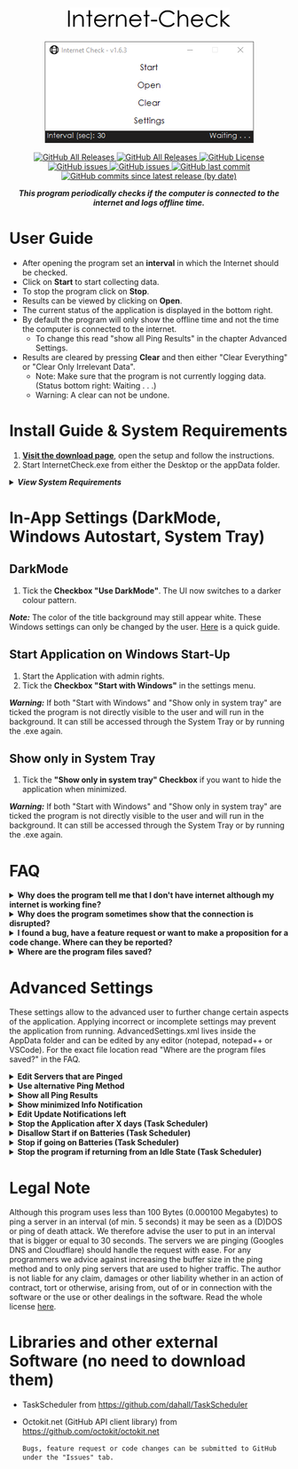 <div class="Head">
<p>  
     <h1 align="center"> <img src="https://github.com/Rllyyy/Internet-Check/blob/master/Internet%20Check/icons/Internet-Check-Logo.png" height="35" alt="LogoText"> </h1>
</p>
<p align="center">
  <img src="https://raw.githubusercontent.com/Rllyyy/Internet-Check/master/.github/previewPic.png">
</p>
</div>
<div class="Badges">
  <p align="center">
      <a href="https://github.com/Rllyyy/Internet-Check/releases/latest">
          <img src="https://img.shields.io/github/downloads/Rllyyy/Internet-Check/total?color=%232C974B&label=Downloads&style=flat-square" alt="GitHub All Releases">
       </a>
      <a href="https://github.com/Rllyyy/Internet-Check/releases/latest">
          <img src="https://img.shields.io/github/v/release/rllyyy/Internet-Check?color=%232C974B&label=Release&style=flat-square" alt="GitHub All Releases">
      </a>
      <a href="https://github.com/Rllyyy/Internet-Check/blob/master/LICENSE" target="_blank">
          <img src="https://img.shields.io/github/license/rllyyy/Internet-Check?color=%232C974B&label=License&style=flat-square" alt="GitHub License">
      </a>
      <a href="https://github.com/Rllyyy/Internet-Check/issues" target="_blank">
          <img src="https://img.shields.io/github/issues-raw/rllyyy/Internet-Check?label=Open%20Issues%2FFeature%20Requests&style=flat-square" alt="GitHub issues">
      </a>
      <a href="https://github.com/Rllyyy/Internet-Check/issues?q=is%3Aissue+is%3Aclosed" target="_blank">
          <img src="https://img.shields.io/github/issues-closed-raw/Rllyyy/Internet-Check?color=%232C974B&label=Closed%20Issues%2FImplemented%20Features&style=flat-square"                 alt="GitHub issues">
      </a>   
      <a href="https://github.com/Rllyyy/Internet-Check/commits/master" target="_blank">
          <img alt="GitHub last commit" src="https://img.shields.io/github/last-commit/rllyyy/Internet-Check?color=%232C974B&label=Last%20Commit&style=flat-square">
      </a>
      <a href="https://github.com/Rllyyy/Internet-Check/commits/master" target="_blank">
          <img alt="GitHub commits since latest release (by date)" src="https://img.shields.io/github/commits-since/rllyyy/internet-check/latest?color=%232C974B&label=Commits%20Since%20Last%20Release&style=flat-square">
       </a>
   </p>
</div>
<div class = "Description"> <p align = "center"><b><i>This program periodically checks if the computer is connected to the internet and logs offline time.</i></b></p></div>

# User Guide

- After opening the program set an **interval** in which the Internet should be checked.
- Click on **Start** to start collecting data.
- To stop the program click on **Stop**.
- Results can be viewed by clicking on **Open**.
- The current status of the application is displayed in the bottom right.
- By default the program will only show the offline time and not the time the computer is connected to the internet.
  - To change this read "show all Ping Results" in the chapter Advanced Settings.
- Results are cleared by pressing **Clear** and then either "Clear Everything" or "Clear Only Irrelevant Data".
  - Note: Make sure that the program is not currently logging data. (Status bottom right: Waiting . . .)
  - Warning: A clear can not be undone.

# Install Guide & System Requirements

1. <b>[Visit the download page](https://github.com/Rllyyy/Internet-Check/releases/latest)</b>, open the setup and follow the instructions.
2. Start InternetCheck.exe from either the Desktop or the appData folder.

<details>
  <summary><b><i>View System Requirements</i></b></summary>
  <p>
  <ul>
  <li><b>.NET Framework 4.7.2</b> (included in <b>Windows 10</b> April 2018 Update) but should also work on Windows 7+ or Windows Server 2008 R2+ </li>
  <li>Memory: 20 MB RAM</li>
  <li>Storage: 800 KB available space</li>
</ul>
  </p>
</details>

# In-App Settings (DarkMode, Windows Autostart, System Tray)

## DarkMode

1. Tick the **Checkbox "Use DarkMode"**. The UI now switches to a darker colour pattern.

**_Note:_** The color of the title background may still appear white. These Windows settings can only be changed by the user. [Here](https://www.hellotech.com/guide/for/how-to-enable-dark-mode-in-windows-10) is a quick guide.

## Start Application on Windows Start-Up

1. Start the Application with admin rights.
1. Tick the **Checkbox "Start with Windows"** in the settings menu.

**_Warning:_** If both "Start with Windows" and "Show only in system tray" are ticked the program is not directly visible to the user and will run in the background. It can still be accessed through the System Tray or by running the .exe again.

## Show only in System Tray

1. Tick the **"Show only in system tray" Checkbox** if you want to hide the application when minimized.

**_Warning:_** If both "Start with Windows" and "Show only in system tray" are ticked the program is not directly visible to the user and will run in the background. It can still be accessed through the System Tray or by running the .exe again.

# FAQ

<details>
  <summary><b>Why does the program tell me that I don't have internet although my internet is working fine? </b></summary>
  <span>Some routers may block the ping protocol. For users experiencing this problem please follow the instructions in "use alternative ping method" under advanced settings in this readme.
  </span>
</details>

<details>
  <summary><b>Why does the program sometimes show that the connection is disrupted?</b></summary>
  <span>A failed ping is noted when the server doesn't respond within 2.5 seconds. Often this is the result of a packet loss within the users network. A very few servers may also not respond within the given time frame of 2.5 seconds or temporary block the users ip address (ping to death prevention). The severs that come with this program should respond within the time frame and won't block the user. The ping protocol doesn't use TCP which would resend data and instead is using ICMP.
  </span>
</details>
<details>
  <summary><b>I found a bug, have a feature request or want to make a proposition for a code change. Where can they be reported?</b></summary>
  <span>Bugs, feature request or code changes can be submitted to GitHub under the <a href="https://github.com/Rllyyy/Internet-Check/issues/new/choose">"Issues"</a> tab.
  </span>
</details>
<details>
  <summary><b>Where are the program files saved?</b></summary>
  <span>The program files live in Users\[userName]\AppData\Local\4PointsInteractive\Internet-Check.
  To make the setup work we sadly had to save the application inside the users appData folder which is not visible by default.
  <a href="https://cybertext.wordpress.com/2012/05/29/cant-see-the-appdata-folder/">Here</a> is a guide to make the appData folder visible.
  </span>
</details>

# Advanced Settings

These settings allow to the advanced user to further change certain aspects of the application. Applying incorrect or incomplete settings may prevent the application from running. AdvancedSettings.xml lives inside the AppData folder and can be edited by any editor (notepad, notepad++ or VSCode).
For the exact file location read "Where are the program files saved?" in the FAQ.

<!--Servers-->
<details>
  <summary><b>Edit Servers that are Pinged</b></summary>
  Create a value tag and write the IP address inside. Only add IP addresses to this list and not domain names (like www.example.com) so the router or DNS server doesn't return a false value. The application automatically detects if a server has been added or removed when the user clicks on the start button. Please make sure to save the XML file in beforehand.
  <p>

```xml
<setting name="Servers">
  <value>8.8.8.8</value>
  <value>8.8.4.4</value>
  <value>1.1.1.1</value>
  <value>Your.New.IP.Address</value>
</setting>
```

  </p>
</details>

<!--Ping Methods-->
<details>
  <summary><b>Use alternative Ping Method</b></summary>
  Set this value to true if you only get the message that the server did not respond although there is an active internet connection. This error might 
  occur if the ping protocol is blocked by the router.
  Server from the node "Servers" will be ignored and the application now sends a request to google.com/generate_204. Save the XML file and click on start in Internet Check.
  <p>

```xml
<setting name="UseAlternativePingMethod">
  <value>true</value>
</setting>
```

  </p>
</details>

<!--Show all Ping Results-->
<details>
  <summary><b>Show all Ping Results</b></summary>
  If this value is set to true both successful and unsuccessful pings will be noted. If set to false only unsuccessful pings are recorded. Please click on start again in the application to apply the change and make sure that the XML file was saved beforehand.
  <p>

```xml
<setting name="ShowAllPingResults">
  <value>true</value>
</setting>
```

  </p>
</details>

<!--Show Minimized Info-->
<details>
  <summary><b>Show minimized Info Notification</b></summary>
  <p>
  Set this value to false if the balloon item that shows up if the application is minimized and "show only in System Tray" is active should  not be displayed. This setting will be applied the next time the application is minimized. Make sure to save AdvancedSettings.xml! The standard value is true.
  </p>
  <p>
  <img src=".\.github\balloonTip.png" alt="BallonTip">
  </p>
  <p>

```xml
<setting name="ShowMinimizedInfo">
  <value>true</value>
</setting>
```

  </p>
</details>

<!--UpdateNotificationsLeft-->
<details>
  <summary><b>Edit Update Notifications left</b></summary>
  This setting controls how many update notifications the user has left. The value in this setting is decreased by the program if there's a newer version on GitHub and a update notification was shown. If you don't want to receive any notifications set this value to 0.
  The setting gets reset to 3 after each update.
  The standard value is 3.
  <p>

```xml
<setting name="UpdateNotificationsLeft">
  <value>3</value>
</setting>
```

  </p>
</details>

<!--Stop application after X days-->
<details>
  <summary><b>Stop the Application after X days (Task Scheduler)</b></summary>
  This setting stops the task if the pc is running longer than the value in days. This only applies if the option "start with windows" is selected and the application was therefore started by windows itself. If the program is started by the user this setting will not be applied.
  After changing this value in the XML file and the setting was already active value, please deselect the checkbox and select the option "Start with Windows" again. If the setting was not active it will be applied if the user ticks the checkbox "Start with Windows".
  <p>

```xml
<setting name="TaskSchedulerStopTaskAfterDays">
  <value>5</value>
</setting>
```

  </p>
</details>

<!--Disallow start if on batteries-->
<details>
  <summary><b>Disallow Start if on Batteries (Task Scheduler)</b></summary>
  <p>If this setting is set to true the app will not be launched by the Task Scheduler if the pc is not connected to a power source and is instead running on batteries.
  After changing this value in the XML file and the setting was already active value, please deselect the checkbox and select the option "Start with Windows" again. If the setting was not active it will be applied if the user ticks the checkbox "Start with Windows". The standard value is false.
  </p>
  <p>

```xml
<setting name="DisallowStartIfOnBatteries">
  <value>true</value>
</setting>
```

  </p>
</details>

<!--Stop If Going On Batteries-->
<details>
  <summary><b>Stop if going on Batteries (Task Scheduler)</b></summary>
  
  <p>If this setting is set to true the app will stop if it was launched by the Task Scheduler and the pc is just running from the battery.
    After changing this value in the XML file and the setting was already active value, please deselect the checkbox and select the option "Start with Windows" again. If the setting was not active it will be applied if the user ticks the checkbox "Start with Windows".
    The standard value is false.
  </p>
  <p>

```xml
<setting name="StopIfGoingOnBatteries">
  <value>true</value>
</setting>
```

  </p>
</details>

<!--Stop On Idle End-->
<details>
  <summary><b>Stop the program if returning from an Idle State (Task Scheduler)</b></summary>
  
  <p>If this setting is set to true the app will stop if it was launched by the Task Scheduler and the pc is returning from an idle state (i.e. if the laptop returns from sleep mode).
  After changing this value in the XML file and the setting was already active value, please deselect the checkbox and select the option "Start with Windows" again. If the setting was not active it will be applied if the user ticks the checkbox "Start with Windows".
  The standard value is false.
  </p>
  <p>

```xml
<setting name="StopOnIdleEnd">
  <value>true</value>
</setting>
```

  </p>
</details>

# Legal Note

Although this program uses less than 100 Bytes (0.000100 Megabytes) to ping a server in an interval (of min. 5 seconds) it may be seen as a (D)DOS or ping of death attack.
We therefore advise the user to put in an interval that is bigger or equal to 30 seconds.
The servers we are pinging (Googles DNS and Cloudflare) should handle the request with ease.
For any programmers we advice against increasing the buffer size in the ping method and to only ping servers that are used to higher traffic.
The author is not liable for any claim, damages or other liability whether in an action of contract, tort or otherwise, arising from,
out of or in connection with the software or the use or other dealings in the software. Read the whole license [here](https://github.com/Rllyyy/Internet-Check/blob/master/LICENSE).

# Libraries and other external Software (no need to download them)

- TaskScheduler from https://github.com/dahall/TaskScheduler
- Octokit.net (GitHub API client library) from https://github.com/octokit/octokit.net

      Bugs, feature request or code changes can be submitted to GitHub under the "Issues" tab.
